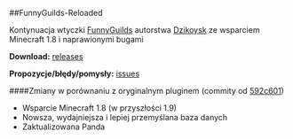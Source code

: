 ##FunnyGuilds-Reloaded

Kontynuacja wtyczki [FunnyGuilds](https://github.com/Dzikoysk/FunnyGuilds) autorstwa [Dzikoysk](https://github.com/Dzikoysk/) ze wsparciem Minecraft 1.8 i naprawionymi bugami

**Download:** [releases](https://github.com/Wruczek/FunnyGuilds/releases)

**Propozycje/błędy/pomysły:** [issues](https://github.com/Wruczek/FunnyGuilds/issues)

####Zmiany w porównaniu z oryginalnym pluginem (commity od [592c601](https://github.com/Wruczek/FunnyGuilds-Reloaded/commit/592c601eb8cc6607b48274ab8bc3a8b01c5d897d))
- Wsparcie Minecraft 1.8 (w przyszłości 1.9)
- Nowsza, wydajniejsza i lepiej przemyślana baza danych 
- Zaktualizowana Panda
